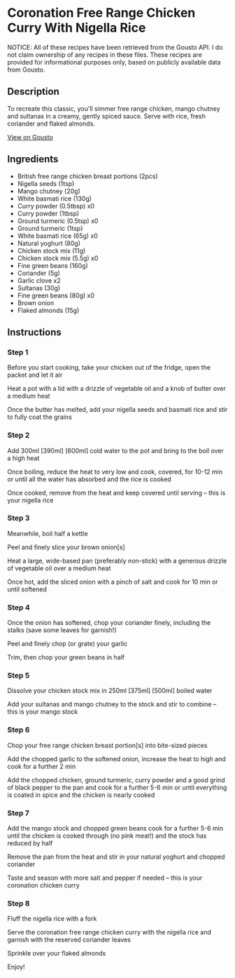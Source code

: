 # Coronation Free Range Chicken Curry With Nigella Rice

NOTICE: All of these recipes have been retrieved from the Gousto API. I do not claim ownership of any recipes in these files. These recipes are provided for informational purposes only, based on publicly available data from Gousto.

## Description

To recreate this classic, you'll simmer free range chicken, mango chutney and sultanas in a creamy, gently spiced sauce. Serve with rice, fresh coriander and flaked almonds. 

[View on Gousto](https://www.gousto.co.uk/recipes/cookbook/coronation-free-range-chicken-curry-with-nigella-rice)

## Ingredients

- British free range chicken breast portions (2pcs)
- Nigella seeds (1tsp)
- Mango chutney (20g)
- White basmati rice (130g)
- Curry powder (0.5tbsp) x0
- Curry powder (1tbsp)
- Ground turmeric (0.5tsp) x0
- Ground turmeric (1tsp)
- White basmati rice (65g) x0
- Natural yoghurt (80g)
- Chicken stock mix (11g)
- Chicken stock mix (5.5g) x0
- Fine green beans (160g)
- Coriander (5g)
- Garlic clove x2
- Sultanas (30g)
- Fine green beans (80g) x0
- Brown onion
- Flaked almonds (15g)

## Instructions


### Step 1

Before you start cooking, take your chicken out of the fridge, open the packet and let it air

Heat a pot with a lid with a drizzle of vegetable oil and a knob of butter over a medium heat

Once the butter has melted, add your nigella seeds and basmati rice and stir to fully coat the grains


### Step 2

Add 300ml <span class="text-purple">[390ml]</span> <span class="text-danger">[600ml]</span> cold water to the pot and bring to the boil over a high heat

Once boiling, reduce the heat to very low and cook, covered, for 10-12 min or until all the water has absorbed and the rice is cooked

Once cooked, remove from the heat and keep covered until serving – this is your nigella rice


### Step 3

Meanwhile, boil half a kettle

Peel and finely slice your brown onion[s]

Heat a large, wide-based pan (preferably non-stick) with a generous drizzle of vegetable oil over a medium heat

Once hot, add the sliced onion with a pinch of salt and cook for 10 min or until softened


### Step 4

Once the onion has softened, chop your coriander finely, including the stalks (save some leaves for garnish!)

Peel and finely chop (or grate) your garlic

Trim, then chop your green beans in half


### Step 5

Dissolve your chicken stock mix in 250ml <span class="text-purple">[375ml]</span> <span class="text-danger">[500ml] </span>boiled water

Add your sultanas and mango chutney to the stock and stir to combine – this is your mango stock


### Step 6

Chop your free range chicken breast portion[s] into bite-sized pieces

Add the chopped garlic to the softened onion, increase the heat to high and cook for a further 2 min

Add the chopped chicken, ground turmeric, curry powder and a good grind of black pepper to the pan and cook for a further 5-6 min or until everything is coated in spice and the chicken is nearly cooked


### Step 7

Add the mango stock and chopped green beans cook for a further 5-6 min until the chicken is cooked through (no pink meat!) and the stock has reduced by half

Remove the pan from the heat and stir in your natural yoghurt and chopped coriander

Taste and season with more salt and pepper if needed – this is your coronation chicken curry

### Step 8

Fluff the nigella rice with a fork

Serve the coronation free range chicken curry with the nigella rice and garnish with the reserved coriander leaves

Sprinkle over your flaked almonds

Enjoy!

